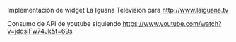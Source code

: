 Implementación de widget La Iguana Television para http://www.laiguana.tv

Consumo de API de youtube siguiendo https://www.youtube.com/watch?v=jdqsiFw74Jk&t=69s